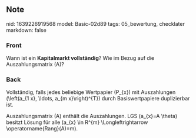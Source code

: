 ## Note
nid: 1639226919568
model: Basic-02d89
tags: 05_bewertung, checklater
markdown: false

### Front
Wann ist ein <b>Kapitalmarkt vollständig</b>? Wie im Bezug auf die
Auszahlungsmatrix \(A\)?

### Back
Vollständig, falls jedes beliebige Wertpapier \(P_{x}\) mit Auszahlungen \(\left(a_{1 x}, \ldots, a_{m x}\right)^{T}\) durch Basiswertpapiere duplizierbar ist.

Auszahlungsmatrix \(A\) enthält die Auszahlungen. LGS \(a_{x}=A \theta\) besitzt Lösung für alle \(a_{x} \in R^{m} \Longleftrightarrow \operatorname{Rang}(A)=m\).
